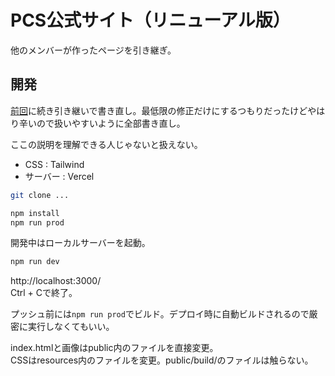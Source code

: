 # PCS公式サイト（リニューアル版）

他のメンバーが作ったページを引き継ぎ。

## 開発
[前回](https://github.com/pop-culture-studio/sds.fukuoka.jp)に続き引き継いで書き直し。最低限の修正だけにするつもりだったけどやはり辛いので扱いやすいように全部書き直し。

ここの説明を理解できる人じゃないと扱えない。

- CSS : Tailwind
- サーバー : Vercel

```bash
git clone ...

npm install
npm run prod
```

開発中はローカルサーバーを起動。
```bash
npm run dev
```
http://localhost:3000/  
Ctrl + Cで終了。

プッシュ前には`npm run prod`でビルド。デプロイ時に自動ビルドされるので厳密に実行しなくてもいい。

index.htmlと画像はpublic内のファイルを直接変更。  
CSSはresources内のファイルを変更。public/build/のファイルは触らない。
